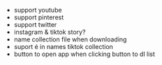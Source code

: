 - support youtube
- support pinterest
- support twitter
- instagram & tiktok story?
- name collection file when downloading
- suport é in names tiktok collection
- button to open app when clicking button to dl list
